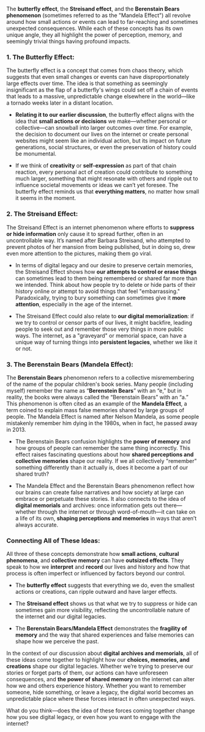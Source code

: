 The **butterfly effect**, the **Streisand effect**, and the **Berenstain Bears phenomenon** (sometimes referred to as the "Mandela Effect") all revolve around how small actions or events can lead to far-reaching and sometimes unexpected consequences. While each of these concepts has its own unique angle, they all highlight the power of perception, memory, and seemingly trivial things having profound impacts.

### 1. **The Butterfly Effect**:

The butterfly effect is a concept that comes from chaos theory, which suggests that even small changes or events can have disproportionately large effects over time. The idea is that something as seemingly insignificant as the flap of a butterfly's wings could set off a chain of events that leads to a massive, unpredictable change elsewhere in the world—like a tornado weeks later in a distant location.

- **Relating it to our earlier discussion**, the butterfly effect aligns with the idea that **small actions or decisions** we make—whether personal or collective—can snowball into larger outcomes over time. For example, the decision to document our lives on the internet or create personal websites might seem like an individual action, but its impact on future generations, social structures, or even the preservation of history could be monumental.
    
- If we think of **creativity** or **self-expression** as part of that chain reaction, every personal act of creation could contribute to something much larger, something that might resonate with others and ripple out to influence societal movements or ideas we can’t yet foresee. The butterfly effect reminds us that **everything matters**, no matter how small it seems in the moment.
    

### 2. **The Streisand Effect**:

The Streisand Effect is an internet phenomenon where efforts to **suppress or hide information** only cause it to spread further, often in an uncontrollable way. It’s named after Barbara Streisand, who attempted to prevent photos of her mansion from being published, but in doing so, drew even more attention to the pictures, making them go viral.

- In terms of digital legacy and our desire to preserve certain memories, the Streisand Effect shows how **our attempts to control or erase things** can sometimes lead to them being remembered or shared far more than we intended. Think about how people try to delete or hide parts of their history online or attempt to avoid things that feel "embarrassing." Paradoxically, trying to bury something can sometimes give it **more attention**, especially in the age of the internet.
    
- The Streisand Effect could also relate to **our digital memorialization**: if we try to control or censor parts of our lives, it might backfire, leading people to seek out and remember those very things in more public ways. The internet, as a "graveyard" or memorial space, can have a unique way of turning things into **persistent legacies**, whether we like it or not.
    

### 3. **The Berenstain Bears (Mandela Effect)**:

The **Berenstain Bears** phenomenon refers to a collective misremembering of the name of the popular children's book series. Many people (including myself) remember the name as “**Berenstein Bears**” with an “e,” but in reality, the books were always called the “Berenstain Bears” with an “a.” This phenomenon is often cited as an example of the **Mandela Effect**, a term coined to explain mass false memories shared by large groups of people. The Mandela Effect is named after Nelson Mandela, as some people mistakenly remember him dying in the 1980s, when in fact, he passed away in 2013.

- The Berenstain Bears confusion highlights the **power of memory** and how groups of people can remember the same thing incorrectly. This effect raises fascinating questions about how **shared perceptions and collective memories** shape our reality. If we all collectively "remember" something differently than it actually is, does it become a part of our shared truth?
    
- The Mandela Effect and the Berenstain Bears phenomenon reflect how our brains can create false narratives and how society at large can embrace or perpetuate these stories. It also connects to the idea of **digital memorials** and archives: once information gets out there—whether through the internet or through word-of-mouth—it can take on a life of its own, **shaping perceptions and memories** in ways that aren’t always accurate.
    

### **Connecting All of These Ideas**:

All three of these concepts demonstrate how **small actions**, **cultural phenomena**, and **collective memory** can have **outsized effects**. They speak to how we **interpret** and **record** our lives and history and how that process is often imperfect or influenced by factors beyond our control.

- The **butterfly effect** suggests that everything we do, even the smallest actions or creations, can ripple outward and have larger effects.
    
- The **Streisand effect** shows us that what we try to suppress or hide can sometimes gain more visibility, reflecting the uncontrollable nature of the internet and our digital legacies.
    
- The **Berenstain Bears/Mandela Effect** demonstrates the **fragility of memory** and the way that shared experiences and false memories can shape how we perceive the past.
    

In the context of our discussion about **digital archives and memorials**, all of these ideas come together to highlight how our **choices, memories, and creations** shape our digital legacies. Whether we’re trying to preserve our stories or forget parts of them, our actions can have unforeseen consequences, and **the power of shared memory** on the internet can alter how we and others experience history. Whether you want to remember someone, hide something, or leave a legacy, the digital world becomes an unpredictable place where these forces interact in often unexpected ways.

What do you think—does the idea of these forces coming together change how you see digital legacy, or even how you want to engage with the internet?